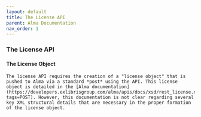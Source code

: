```yaml
---
layout: default
title: The License API
parent: Alma Documentation
nav_order: 1
---
```

### The License API


#### The License Object
    The license API requires the creation of a "license object" that is pushed to Alma via a standard *post* using the API. This license object is detailed in the [Alma documentation](https://developers.exlibrisgroup.com/alma/apis/docs/xsd/rest_license.xsd/?tags=POST). However, this documentation is not clear regarding several key XML structural details that are necessary in the proper formation of the license object.